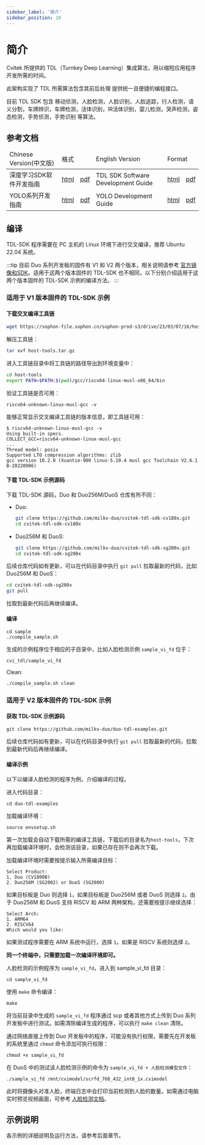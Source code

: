 ```yaml
---
sidebar_label: '简介'
sidebar_position: 10
---
```


# 简介

Cvitek 所提供的 TDL（Turnkey Deep Learning）集成算法，用以缩短应用程序开发所需的时间。

此架构实现了 TDL 所需算法包含其前后处理 提供统一且便捷的编程接口。

目前 TDL SDK 包含 移动侦测，人脸检测，人脸识别，人脸追踪，行人检测，语义分割，车牌辨识，车牌检测，活体识别，IR活体识别，婴儿检测，哭声检测，姿态检测，手势侦测，手势识别 等算法。

## 参考文档

<table>
<thead>
  <tr>
    <td>Chinese Version(中文版)</td>
    <td colspan="2">格式</td>
    <td>English Version</td>
    <td colspan="2">Format</td>
  </tr>
</thead>
<tbody>
	<tr>
    <td>深度学习SDK软件开发指南</td>
    <td><a href="http://doc.sophgo.com/cvitek-develop-docs/master/docs_latest_release/CV180x_CV181x/zh/01.software/TPU/TDL_SDK_Software_Development_Guide/build/html/index.html">html</a></td>
    <td><a href="https://doc.sophgo.com/cvitek-develop-docs/master/docs_latest_release/CV180x_CV181x/zh/01.software/TPU/TDL_SDK_Software_Development_Guide/build/TDLSDKSoftwareDevelopmentGuide_zh.pdf">pdf</a></td>
    <td>TDL SDK Software Development Guide</td>
    <td><a href="http://doc.sophgo.com/cvitek-develop-docs/master/docs_latest_release/CV180x_CV181x/en/01.software/TPU/TDL_SDK_Software_Development_Guide/build/html/index.html">html</a></td>
    <td><a href="http://doc.sophgo.com/cvitek-develop-docs/master/docs_latest_release/CV180x_CV181x/en/01.software/TPU/TDL_SDK_Software_Development_Guide/build/TDLSDKSoftwareDevelopmentGuide_en.pdf">pdf</a></td>
  </tr>
  <tr>
    <td>YOLO系列开发指南</td>
    <td><a href="http://doc.sophgo.com/cvitek-develop-docs/master/docs_latest_release/CV180x_CV181x/zh/01.software/TPU/YOLO_Development_Guide/build/html/index.html">html</a></td>
    <td><a href="http://doc.sophgo.com/cvitek-develop-docs/master/docs_latest_release/CV180x_CV181x/zh/01.software/TPU/YOLO_Development_Guide/build/YOLODevelopmentGuide_zh.pdf">pdf</a></td>
    <td>YOLO Development Guide</td>
    <td><a href="http://doc.sophgo.com/cvitek-develop-docs/master/docs_latest_release/CV180x_CV181x/en/01.software/TPU/YOLO_Development_Guide/build/html/index.html">html</a></td>
    <td><a href="http://doc.sophgo.com/cvitek-develop-docs/master/docs_latest_release/CV180x_CV181x/en/01.software/TPU/YOLO_Development_Guide/build/YOLODevelopmentGuide_en.pdf">pdf</a></td>
  </tr>
</tbody>
</table>

## 编译

TDL-SDK 程序需要在 PC 主机的 Linux 环境下进行交叉编译，推荐 Ubuntu 22.04 系统。

:::tip
目前 Duo 系列开发板的固件有 V1 和 V2 两个版本，相关说明请参考 [官方镜像和SDK](https://milkv.io/zh/docs/duo/resources/image-sdk)。适用于这两个版本固件的 TDL-SDK 也不相同，以下分别介绍适用于这两个版本固件的 TDL-SDK 示例的编译方法。
:::

### 适用于 V1 版本固件的 TDL-SDK 示例

#### 下载交叉编译工具链

```bash
wget https://sophon-file.sophon.cn/sophon-prod-s3/drive/23/03/07/16/host-tools.tar.gz
```
解压工具链：
```bash
tar xvf host-tools.tar.gz
```
进入工具链目录中将工具链的路径导出到环境变量中：
```bash
cd host-tools
export PATH=$PATH:$(pwd)/gcc/riscv64-linux-musl-x86_64/bin
```
验证工具链是否可用：
```
riscv64-unknown-linux-musl-gcc -v
```
能够正常显示交叉编译工具链的版本信息，即工具链可用：
```
$ riscv64-unknown-linux-musl-gcc -v
Using built-in specs.
COLLECT_GCC=riscv64-unknown-linux-musl-gcc
...
Thread model: posix
Supported LTO compression algorithms: zlib
gcc version 10.2.0 (Xuantie-900 linux-5.10.4 musl gcc Toolchain V2.6.1 B-20220906)
```

#### 下载 TDL-SDK 示例源码

下载 TDL-SDK 源码，Duo 和 Duo256M/DuoS 仓库有所不同：

- Duo:
  ```bash
  git clone https://github.com/milkv-duo/cvitek-tdl-sdk-cv180x.git
  cd cvitek-tdl-sdk-cv180x
  ```
- Duo256M 和 DuoS:
  ```bash
  git clone https://github.com/milkv-duo/cvitek-tdl-sdk-sg200x.git
  cd cvitek-tdl-sdk-sg200x
  ```

后续仓库代码如有更新，可以在代码目录中执行 `git pull` 拉取最新的代码，比如 Duo256M 和 DuoS：
```bash
cd cvitek-tdl-sdk-sg200x
git pull
```
拉取到最新代码后再继续编译。

#### 编译

```
cd sample
./compile_sample.sh
```
生成的示例程序位于相应的子目录中，比如人脸检测示例 `sample_vi_fd` 位于：
```
cvi_tdl/sample_vi_fd
```

Clean:
```bash
./compile_sample.sh clean
```

### 适用于 V2 版本固件的 TDL-SDK 示例

#### 获取 TDL-SDK 示例源码

```
git clone https://github.com/milkv-duo/duo-tdl-examples.git
```

后续仓库代码如有更新，可以在代码目录中执行 `git pull` 拉取最新的代码，拉取到最新代码后再继续编译。

#### 编译示例

以下以编译人脸检测的程序为例，介绍编译的过程。

进入代码目录：
```
cd duo-tdl-examples
```

加载编译环境：
```
source envsetup.sh
```
第一次加载会自动下载所需的编译工具链，下载后的目录名为`host-tools`，下次再加载编译环境时，会检测该目录，如果已存在则不会再次下载。

加载编译环境时需要按提示输入所需编译目标：
```
Select Product:
1. Duo (CV1800B)
2. Duo256M (SG2002) or DuoS (SG2000)
```
如果目标板是 Duo 则选择 `1`，如果目标板是 Duo256M 或者 DuoS 则选择 `2`。由于 Duo256M 和 DuoS 支持 RISCV 和 ARM 两种架构，还需要按提示继续选择：
```
Select Arch:
1. ARM64
2. RISCV64
Which would you like:
```
如果测试程序需要在 ARM 系统中运行，选择 `1`，如果是 RISCV 系统则选择 `2`。

**同一个终端中，只需要加载一次编译环境即可。**

人脸检测的示例程序为 `sample_vi_fd`，进入到 sample_vi_fd 目录：
```
cd sample_vi_fd
```
使用 `make` 命令编译：
```
make
```
将当前目录中生成的 `sample_vi_fd` 程序通过 scp 或者其他方式上传到 Duo 系列开发板中进行测试。如需清除编译生成的程序，可以执行 `make clean` 清除。

通过网络直接上传到 Duo 开发板中的程序，可能没有执行权限，需要先在开发板的系统里通过 `chmod` 命令添加可执行权限：
```
chmod +x sample_vi_fd
```

在 DuoS 中的测试该人脸检测示例的命令为 `sample_vi_fd + 人脸检测模型文件`：
```
./sample_vi_fd /mnt/cvimodel/scrfd_768_432_int8_1x.cvimodel
```
此时将摄像头对准人脸，终端日志中会打印当前检测到人脸的数量。如需通过电脑实时预览视频画面，可参考 [人脸检测文档](https://milkv.io/zh/docs/duo/application-development/tdl-sdk/tdl-sdk-face-detection)。

## 示例说明

各示例的详细说明及运行方法，请参考后面章节。
